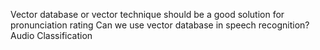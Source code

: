 Vector database or vector technique should be a good solution for pronunciation rating
Can we use vector database in speech recognition?
Audio Classification
